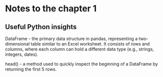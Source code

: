 # Notes to the chapter 1


## Useful Python insights

DataFrame - the primary data structure in pandas, 
representing a two-dimensional table similar to 
an Excel worksheet. It consists of rows and columns, 
where each column can hold a different data type (e.g., 
strings, integers, dates).

head() - a method used to quickly inspect the beginning of a 
DataFrame by returning the first 5 rows.